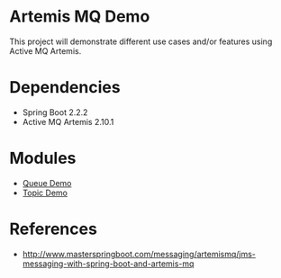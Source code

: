 Artemis MQ Demo
==============

This project will demonstrate different use cases and/or features using Active MQ Artemis.



Dependencies
============

* Spring Boot 2.2.2
* Active MQ Artemis 2.10.1

Modules
=======

* [Queue Demo](./queue-demo/README.md)
* [Topic Demo](./topic-demo/README.md)

References
==========

* http://www.masterspringboot.com/messaging/artemismq/jms-messaging-with-spring-boot-and-artemis-mq

